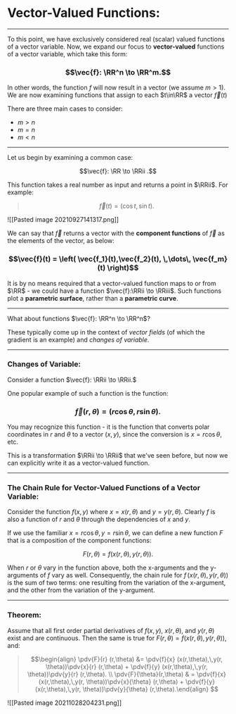 # Vector-Valued Functions:

***

To this point, we have exclusively considered real (scalar) valued functions of a vector variable. Now, we expand our focus to **vector-valued** functions of a vector variable, which take this form:

### $$\vec{f}: \RR^n \to \RR^m.$$
In other words, the function $f$ will now result in a vector (we assume $m>1$). We are now examining functions that assign to each $t\in\RR$ a vector $\vec{f}(t)$

There are three main cases to consider:

- $m > n$
- $m = n$
- $m < n$

***

Let us begin by examining a common case: 

$$\vec{f}: \RR \to \RRii .$$

This function takes a real number as input and returns a point in $\RRii$. For example:

> $$\vec{f}(t) = (\cos t, \sin t). $$

![[Pasted image 20210927141317.png]]

We can say that $\vec{f}$ returns a vector with the **component functions** of $\vec{f}$ as the elements of the vector, as below:

### $$\vec{f}(t) = \left( \vec{f_1}(t),\vec{f_2}(t), \,\dots\, \vec{f_m}(t) \right)$$

It is by no means required that a vector-valued function maps to or from $\RR$ - we could have a function $\vec{f}:\RRii \to \RRiii$. Such functions plot a **parametric surface**, rather than a **parametric curve**. 


***

What about functions $\vec{f}: \RR^n \to \RR^n$?

These typically come up in the context of *vector fields* (of which the gradient is an example) and *changes of variable*. 


***

### Changes of Variable: 

Consider a function $\vec{f}: \RRii \to \RRii.$


One popular example of such a function is the function:

### $$\vec{f}(r,\theta) = \left(r\cos\theta,\,r\sin\theta\right). $$

You may recognize this function - it is the function that converts polar coordinates in $r$ and $\theta$ to a vector $(x,y)$, since the conversion is $x = r\cos\theta$, etc. 

This is a transformation $\RRii \to \RRii$ that we've seen before, but now we can explicitly write it as a vector-valued function. 

***

### The Chain Rule for Vector-Valued Functions of a Vector Variable:

Consider the function $f(x,y)$ where $x = x(r,\theta)$ and $y = y(r,\theta)$. Clearly $f$ is also a function of $r\text{ and }\theta$ through the dependencies of $x$ and $y$.

If we use the familiar $x = r\cos\theta,\, y = r\sin\theta$, we can define a new function $F$ that is a composition of the component functions:

$$F(r,\theta) = f(x(r,\theta),\,y(r,\theta)). $$

When $r$ or $\theta$ vary in the function above, both the x-arguments and the y-arguments of $f$ vary as well. Consequently, the chain rule for $f\,(x(r,\theta),\,y(r,\theta))$ is the sum of two terms: one resulting from the variation of the x-argument, and the other from the variation of the y-argument. 

***

### **Theorem:** 

Assume that all first order partial derivatives of $f(x,y)$, $x(r,\theta)$, and $y(r,\theta)$ exist and are continuous. Then the same is true for $F(r,\theta) = f(x(r,\theta),\,y(r,\theta))$, and:


>  $$\begin{align} \pdv{F}{r} (r,\theta) &= \pdv{f}{x} (x(r,\theta),\,y(r, \theta))\pdv{x}{r} (r,\theta) + \pdv{f}{y} (x(r,\theta),\,y(r, \theta))\pdv{y}{r} (r,\theta). \\ \pdv{F}{\theta}(r,\theta) & = \pdv{f}{x} (x(r,\theta),\,y(r, \theta))\pdv{x}{\theta} (r,\theta) + \pdv{f}{y} (x(r,\theta),\,y(r, \theta))\pdv{y}{\theta} (r,\theta).\end{align}  $$

![[Pasted image 20211028204231.png]]